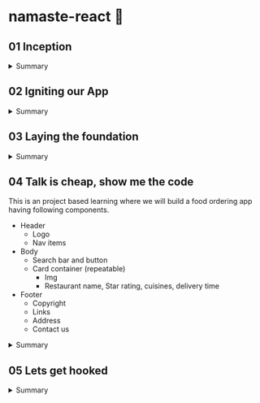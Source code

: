# namaste-react :rocket: 

## 01 Inception

<details>
  <summary>Summary</summary>
  
### Concepts Learned (01 Inception)

1. How to use React cdn?
1. How to write js inside html itself?
1. How to write js inside a new file and inject it in html?
1. How to Create a element using React
1. How to render a component using RactDOM?
1. How does React.createElement and ReactDOM.createRoot works?
1. How to use CSS in react?
1. What is Element,Props,Child in React?
1. How to Create nested Child using React?
1. How to Add Sibling Components?

#### Answer of above ques with Example

#### HTML

```html
<body>
    <div id="root">
        <!-- It will be loaded for a very small fraction of time and then react will replace this root with its own content -->
        <h1>Dipankar</h1>
    </div>
    <!-- CDN links for react. using this link will inject react and react dom library into the browser -->
    <script crossorigin src="https://unpkg.com/react@18/umd/react.development.js"></script>
    <script crossorigin src="https://unpkg.com/react-dom@18/umd/react-dom.development.js"></script>
    <!-- Only writing above 2 tags would inject react into our project using CDN.
In the console you can write React and ReactDOM and you can see the properties. -->
    <!-- Include your react js lines inside a new js file -->
    <script src="./App.js"></script>
</body>
```

  react.development.js - base library for react.
  react-dom.development.js - for dom manipulation and interaction.
  Costliest operation in browsers is Dom manipulation.

  #### JS

  ```javascript
  //create an element-simillar to document.createElement
  /**
   * React.createElement(object) =>HTML (browser understands)
   * React.createElement creates and object
   * While it is rendering into DOM it converts the object into html
   * param 1 - type: element name
   * param 2 - props: attributes
   * param 3 - children inside props: text of the element
   */
  const h1 = React.createElement("h1",{xyz:'abc',id:'heading'},"hello World from React!");
  const h2 = React.createElement("h2",{xyz:'abc',id:'heading2'},"This is a h2 element");
  console.log(h1);
  // Create nested Child using React.

  //add multiple child inside the element using array (siblings)
  const child = React.createElement('div',{id:'child'},['child div',h1,h2]);
  const parent = React.createElement('div',{id:'parent'},child);

  //ReactDOM is for dom interaction, Make #root as the root element of react
  const root = ReactDOM.createRoot(document.getElementById("root"));
  //render the element inside root
  root.render(parent);```

  ```

  console.log(h1) will give the entire h1 object.
  React.createElement gives an object which is later converted into HTML (browser understandable).

  #### CSS

  ```css
  #heading{
      color:red;
  }
  ```

</details>

## 02 Igniting our App

<details>
<summary>Summary</summary>

### Concepts Learned (02 Igniting our App)

1. **Can React build a production ready app without using any package/library**
Ans- No, A lot of other Packages are required.
2. **What is NPM**
Ans- NPM is evrything but Node package Manager. It manages Packages and is a repository containing all the packages. It works as a package manager behind the scene but it's full form is not Node Package Manager.
3. **How can you make your project use NPM**
A- We can make our project use npm using `npm init`.
    <details>
    <summary>Example</summary>

    ```cmd
    PS C:\Users\dipan\Desktop\Javascript\React\namaste-react> npm init
    This utility will walk you through creating a package.json file.
    It only covers the most common items, and tries to guess sensible defaults.

    See `npm help init` for definitive documentation on these fields
    and exactly what they do.

    Use `npm install <pkg>` afterwards to install a package and
    save it as a dependency in the package.json file.

    Press ^C at any time to quit.
    package name: (namaste-react)
    version: (1.0.0)                                                                                                          
    description: This is the project done while learning namaste react course
    entry point: (App.js)                                                                                                     
    test command: jest                                                                                                        
    git repository: https://github.com/dipankarsahoo180/namaste-react.git
    keywords:
    author: Dipankar Sahoo                                                                                                    
    license: (ISC)                                                                                                            
    About to write to C:\Users\dipan\Desktop\Javascript\React\namaste-react\package.json:

    {
        "name": "namaste-react",
        "version": "1.0.0",
        "description": "This is the project done while learning namaste react course",
        "main": "App.js",
        "scripts": {
        "test": "jest"
        },
        "repository": {
        "type": "git",
        "url": "git+https://github.com/dipankarsahoo180/namaste-react.git"
        },
        "author": "Dipankar Sahoo",
        "license": "ISC",
        "bugs": {
        "url": "https://github.com/dipankarsahoo180/namaste-react/issues"
        },
        "homepage": "https://github.com/dipankarsahoo180/namaste-react#readme"
    }
    Is this OK? (yes)
    ```

    </details>

4. **How to add a package /dependencies into your project**
Ans- By using the command `npm install <package_name>`.
For ex: `npm install -D Parcel`. Then it will create a node dependencies/devDepenedencies inside your Package.json.
5. **What is a Bundler**
Ans-A bundler is the most important package in our project while doing development. There are multiple bundlers like parcel,vite,webpack etc. Our whole needs to be bundled,minified,cleaned,compressed, packages 7 a lot fo other stuffs before it can be sent prod. Bundler does all these jobs.
6. **What is Parcel**
Ans- parcel is a bundler. it is easy to configure.
    * `npm install -D parcel`.
It also does a lot of other functions like:
    * Creating a dev build
    * Building local Server
    * HMR Hot Module Replacement
    * Uses file watching algorithm (written in c++)
    * Caching for faster Builds
    * Image optimization
    * Minification
    * Bundling
    * Compress
    * Consistent Hashing
    * Code Splitting
    * Differential bundling to support older versions
    * Diagnostic
    * Error handling
    * HTTPS
    * Tree shaking - remove unused nodes
7. **What is -D in `npm install -D Parcel`**
Ans- That means we are installing parcel package/library as a dev dependency.There are two types of dependencies.
    * dependencies - required for project and is required in production.
    * devDependencies - required during development.
8. **What is the package.json file**
Ans- Package.json will be created right after npm init command and it keeps tracks of the dependencies installed.
9. **What is tilde(`) and carret(^)**
Ans- They represent auto upgradable to Major and Minor versions respectively.
10. **What is the package-lock.json file that got created automatically**
Ans- Package-lock.json has exact version of all the dependencies and their dependencies mentioned in detail. It keeps track of all the details of the dependencies and transitive dependencies used in the project.
11. **Do we Need to Put node_modules folder into git**
Ans- Don't put the files and folders that you can regenerate again into git. It is unnecessary.
12. **How to Ignite your app**
Ans- Since we have already installed parcel, we can ignite our app using the command `npx parcel index.html`.
    <details>
    <summary> Ignite your app</summary>
    
    ```cmd
    PS C:\Users\dipan\Desktop\Javascript\React\namaste-react> npm parcel index.html
    Unknown command: "parcel"

    To see a list of supported npm commands, run:
        npm help
    PS C:\Users\dipan\Desktop\Javascript\React\namaste-react> npx parcel index.html
    Server running at http://localhost:1234
    ✨ Built in 608ms
    ```

    </details>
13. **How to get react and react-dom using npm instad of cdn**
Ans- using CDN is not a good way and is a costliest operation as it makes a network call. we can install these dependensies as packages using `npm install <package_name>` command
Ex: `npm install react and npm install react-dom`
14. **Will it work if we remove the CDN?**
Ans- It will give error as `Uncaught ReferenceError: React is not defined`. So we have to import both react and react-dom
    *   ```js
        import React from "react";
        import ReactDOM from "react-dom/client";
        ```

15. **Will it work afer that?**
Ans- No It will give you error. `@parcel/transformer-js: Browser scripts cannot have imports or exports.`. Basically you have to Add the **type="module"** attribute to the `<script>` tag inside index.html. It is because by default it is treated as a normal javascript file and to use it as a module and import any other module to this Js file, we have to explicitly tell that this is a js file of module type. And then it would work.

</details>

## 03 Laying the foundation
<details>
<summary>Summary</summary>

### Concepts Learned (03 Laying the foundation)

1. **How to create a script to start project instead of writing `npx parcel index.html`**    
Ans-  Go to the package.json and inside `"scripts"`, add the node `"start":"parcel index.html"`. Then go to your terminal and write `npm run start` or `npm start`.  
Simillarly,  write `"build":"parcel build index.html"` to make a prod build. And to execute it write `npm run build` in terminal. `npm build` will not work here because is `run` is a reserved keyword by npm that works with `start`.

2. **What is a react element**  
It is an object but while rendering into DOM using react-dom library it will be rendered as an HTML. This is the syntax to create a react element.</br></br>  

    * ```javascript
        const h1 = React.createElement("h1",{xyz:'abc',id:'heading'},"hello World from React!");
        //ReactDOM is for dom interaction, Make #root as the root element of react
        const root = ReactDOM.createRoot(document.getElementById("root"));
        //render the element inside root
        root.render(h1);
        ```

3. **Is it a good way to use React.createElement**  
Ans- No, this is not a good way and make the code complex and is not suitable for creating production ready apps. So, we use **JSX** instead.
4. **What is JSX?**  
JSX is a HTML or XML like syntax used for creating react elements. Is is not a part of react,it is also not a pure Javascript. It is transpiled before it reaches javascript engine/converted into object equivalent of `react.createElement()` by **`babel`** library which is also a depenedency for `Parcel` so that browser can unserstand it.</br></br>  

    *   ```javascript
        const h1JSX = <h1 id='heading'>Hello World from React with JSX!</h1>
        //ReactDOM is for dom interaction, Make #root as the root element of react
        const root = ReactDOM.createRoot(document.getElementById("root"));
        //render the element inside root
        root.render(h1JSX);
        ```

    *   ```javascript
        const h1 = React.createElement("h1",{xyz:'abc',id:'heading1',key:'ist-h1',class="h1Class"},"Hello World from React!");
        const h1JSX = <h1 id='heading2' key='ist-h1Jsx' className="jsxClass">Hello World from React with JSX!</h1>
        //ReactDOM is for dom interaction, Make #root as the root element of react. 
        //Also notice the attributes are in camelCase but they will convert into normal attributes when they render as HTML.
        console.log(h1JSX); //It will log a same object what react.createElement gives
        const root = ReactDOM.createRoot(document.getElementById("root"));
        //render the element inside root
        root.render([h1,h1JSX]);
        ```

5. **Give some examples of JSX code**  

    *   ```Javascript
        const h1JSX = <h1 id='headingJSX' key='ist-h1Jsx'>Hello World from React with JSX!</h1>;
        const h1JSX1 = <h1 id='heading2' key='ist-h1Jsx' className="jsxClass">Hello World from React with JSX!</h1>;
        const h1JSX2 = (<h1 id='heading2' key='ist-h1Jsx' className="jsxClass">Hello World from React with JSX!</h1>);
        const h1JSX3 = (
        <div>
            <h1 id='heading2' key='ist-h1Jsx' className="jsxClass">Hello World from React with JSX!</h1>
            <h2 id='heading2' key='ist-h2Jsx' className="jsxClass">Hello World from React with JSX!</h2>
        </div>
        );
        const h1JSX4 = (
        <>
            <h1 id='heading2' key='ist-h1Jsx' className="jsxClass">Hello World from React with JSX!</h1>
            <h2 id='heading2' key='ist-h2Jsx' className="jsxClass">Hello World from React with JSX!</h2>
        </>);
        //ReactDOM is for dom interaction, Make #root as the root element of react
        const root = ReactDOM.createRoot(document.getElementById("root"));
        //render the element inside root
        root.render([h1,h1JSX,h1JSX1,h1JSX2,h1JSX3,h1JSX4]);
        ```

6. **What are some of the extensions which you can use to boost your productivity**  

    * Prettier
    * Bracket pair Colorization Toggler.
    * Eslint
    * Better Comments

7. **What is a React component**  
It is a function/class and retunred object of which can be rendered as a html in browser.
8. **What are the types of components in react**  
    * Class based component - old way of writing code
    * Functional component - Latest in tech - It's just a normal javascript function with **PascalCase**.  
        <details>
        <summary>Example of Functional component</summary>

        ```Javascript
        import React from "react";
        import ReactDOM from "react-dom/client";

        const Heading = ()=> {
            return (
                <>
                    <h1 id='heading2' key='ist-h1Jsx' className="jsxClass">Hello World from React with JSX1!!</h1>
                    <h2 id='heading2' key='ist-h2Jsx' className="jsxClass">Hello World from React with JSX2!!</h2>
                </>
                )
        };


        //ReactDOM is for dom interaction, Make #root as the root element of react
        const root = ReactDOM.createRoot(document.getElementById("root"));
        //render the element inside root
        root.render(<Heading/>); // Use the functional component as a tag to render
        ```

        </details>

9. **What is component composition**  
Composing one/more components into another component
    *   <details>
        <summary>Example of component composition</summary>

        ```javascript
        import React from "react";
        import ReactDOM from "react-dom/client";


        const Title = ()=> {
            return (
                <>
                    <h1 key='title' className="jsxClass">Title!!</h1>
                </>
                )
        };
        const Header = ()=> {
            return (
                <>
                    <Title></Title>
                    <h1 key='header' className="jsxClass">JSX Heading!!</h1>
                    
                </>
                )
        };


        //ReactDOM is for dom interaction, Make #root as the root element of react
        const root = ReactDOM.createRoot(document.getElementById("root"));
        //render the element inside root
        root.render(<Header/>);
        ```

        </details>

10. **How can you write javascript expression inside JSX**  
By wrapping the code inside `{}`
    <details>
    <summary>Example</summary>

    ```Javascript
    import React from "react";
    import ReactDOM from "react-dom/client";

    const Elem = () =>(
        <>
            <h1>React Element!!</h1>
        </>
    )
    const title =  (
            <>
                <h1 key='title' className="jsxClass">Title!!</h1>
            </>
            )
    const number = 1000;
    const Header = ()=> {
        return (
            <>
                {title} 
                {<Elem/>}
                {number}
                {console.log('Dipankar')}
                <h1 key='header' className="jsxClass">JSX Heading!!</h1>
            </>
            )
    };
    //ReactDOM is for dom interaction, Make #root as the root element of react
    const root = ReactDOM.createRoot(document.getElementById("root"));
    //render the element inside root
    root.render(<Header/>);
    ```

    </details>

</details>

## 04 Talk is cheap, show me the code

This is an project based learning where we will build a food ordering app having following components.

  * Header
    - Logo
    - Nav items
  * Body
    - Search bar and button
    - Card container (repeatable)
        - Img
        - Restaurant name, Star rating, cuisines, delivery time
  * Footer
    - Copyright
    - Links
    - Address
    - Contact us

<details>
<summary>Summary</summary>

### Concepts Learned (04 Talk is cheap, show me the code)

1. **How can you write css in react?** 
    - By using attribute className instead of class.  
        <details>
        <summary>Example</summary>

        ```javascript
        const AppLayout = () =>{
            return (
                <div className="app">
                    <Header/>
                    <Body/>
                </div>
            )
        }
        ```

        ```css
        .app{
            display: flex;
            justify-content: space-between;
            border: 1px solid black;
        }
        ```
        
        </details> 

    - By using inline css.  
        <details>
        <summary>Example</summary>

        ```javascript
        const styleCard = {
            background: 'lightgrey',
            textAlign:'center'
        }

        const Restaurant = () => {
            return(
                <div className="res-card" style={styleCard}>
                    <h3>Meghna Foods</h3>
                </div>
            )
        }
        ```

        OR  

        ```javascript
        const styleCard = {
            background: 'lightgrey',
            textAlign:'center'
        }

        const Restaurant = () => {
            return(
                <div className="res-card" style={{ background: 'lightgrey', textAlign:'center' }}>
                    <h3>Meghna Foods</h3>
                </div>
            )
        }
        ```

        </details> 
        
2. **What is props in react?**  
Ans- By using props we can pass properties from parent comp/arguements to a function.  
    -   <details>
        <summary>Example(we are passing name,cuisine as props)</summary>
        
        ```javascript
        const Body = () => {
            return(
                <div className="body">
                    <div className="search">
                        Search            
                    </div>

                    <div className="res-container">
                        <Restaurant name="Jubilee Foods" cuisine="South Indian"/>
                        <Restaurant name="KFC" cuisine="American"/>
                        <Restaurant/>
                        <Restaurant/>
                    </div>
                </div>
            )
        }
        const styleCard = {
            background: 'lightgrey',
            textAlign:'center'
        }

        const Restaurant = ({name,cuisine}) => {
            return(
                <div className="res-card" style={styleCard}>
                    <img src="https://media-assets.swiggy.com/swiggy/image/upload/fl_lossy,f_auto,q_auto,w_660/fq1uss75jajmt1oueyla"></img>
                    <h3>{name || 'Meghna Foods'}</h3>
                    <h4>{cuisine || 'North Indian'}</h4>
                    <h4>4.4</h4>
                    <h4>38 mins</h4>
                </div>
            )
        }
        ```
        </details>

3. **What is  config driven UI?**  
It means the UI is driven by a config. Which means based on configuration user will be shown/get personalized data
Ex: Swiggy API `https://www.swiggy.com/dapi/restaurants/list/v5?lat=20.3625249&lng=85.83262599999999&`

4. **How would you loop over an array and render multiple cards?**  
-   Ex:  
    ```javascript
    const Body = () => {
        return(
            <div className="body">
                <div className="search">
                    Search
                </div>

                <div className="res-container">
                {
                    card?.gridElements?.infoWithStyle?.restaurants?.map(el=>
                        <Restaurant key={el.info.id} resData={el}/>
                    )
                }
                </div>
            </div>
        )
    }
    ```
5. **Give an example how you can use fetch API**  
First Install this chrome extension from here `https://chrome.google.com/webstore/detail/cors-unblock/lfhmikememgdcahcdlaciloancbhjino`.  
and then run the following code to understand

    ```javascript
    const Body = () => {
        const [card,setCard] = useState([]);

        const  fetchData = async() => {
            try {
            const response = await fetch('https://www.swiggy.com/dapi/restaurants/list/v5?lat=20.3625249&lng=85.83262599999999');
            const data = await response.json();
            const card = data.data.cards.find(el => el.card.card.id === 'top_brands_for_you').card.card;
            setCard(card?.gridElements?.infoWithStyle?.restaurants);
            } catch (error) {
            console.error('Fetch error:', error);
            //throw error;
            }
        
        }

        useEffect(() => {
            fetchData();
        }, []);

        
        return(
            <div className="body">
                <div className="search">
                    Search
                </div>

                <div className="res-container">
                {
                    card?.map(el=>
                        <Restaurant key={el.info.id} resData={el}/>
                    )
                }
                </div>
            </div>
        )
    }
    ```
    
</details>

## 05 Lets get hooked

<details>
<summary>Summary</summary>

### Concepts Learned (05 Lets get hooked)

1. **What are the different types of import we use in Javascript?**  
Two types of Export/Import.  
    -   Default Export/Import
        ```javascript
        export default Component;  
        import Component from "path";
        ```

    -   Named Export/Import
        ```javascript
        export const Component;  
        import {Component} from "path";
        ```

1. **What are hooks in React?**  
Hooks are like normal js functions but provided by react.  
for ex: `useState()` and `useEffect()`

1. **What is useState() hook**  
useState is a React Hook that lets you add a state variable to your component.  

    ```javascript
    const [state, setState] = useState(initialState);
    ```
1. **What is reconciliation?**  
It is an alogorithm came in react 16 by react fiber, which uses an algorithm to selectively update some particular nodes/elements inside html instead of whole html by comapring the DOM nodes.  
Actual DOM: These are the real tags.  
Virtual DOM: representation of actual DOM. It is basically the object (reactElement). You can console log <Body/> and/or <Head/> and you can see an object is printed.
</details>













  